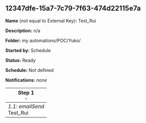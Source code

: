 ## 12347dfe-15a7-7c79-7f63-474d22115e7a

**Name** (not equal to External Key)**:** Test_Rui

**Description:** n/a

**Folder:** my automations/POC/Yuko/

**Started by:** Schedule

**Status:** Ready

**Schedule:** Not defined

**Notifications:** _none_


| Step 1<br>_<small>-</small>_ |
| --- |
| _1.1: emailSend_<br>Test_Rui |
